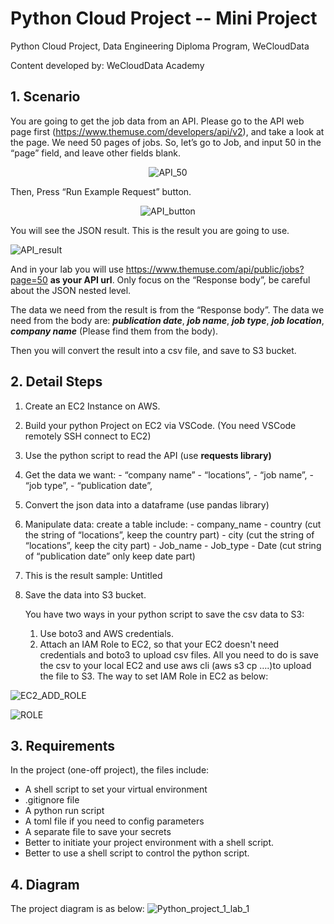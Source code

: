 # Python Cloud Project -- Mini Project

Python Cloud Project, Data Engineering Diploma Program, WeCloudData

Content developed by: WeCloudData Academy


## 1. Scenario

You are going to get the job data from an API. Please go to the API web page first (https://www.themuse.com/developers/api/v2), and take a look at the page. We need 50 pages of jobs. So, let’s go to Job, and input 50 in the “page” field, and leave other fields blank.

<p align="center">
  <img src="https://user-images.githubusercontent.com/108837052/192638584-d491199d-587c-4a90-aecb-1d3b0255ad97.jpg" alt="API_50"/>
</p>



Then, Press “Run Example Request” button.

<p align="center">
  <img src="https://user-images.githubusercontent.com/108837052/192638500-149ea416-d5aa-41ff-9942-a05c09af7556.jpg" alt="API_button"/>
</p>


You will see the JSON result. This is the result you are going to use.


![API_result](https://user-images.githubusercontent.com/108837052/192638756-9bf889ee-0aba-40da-896c-988bc7fe5398.jpg)


And in your lab you will use https://www.themuse.com/api/public/jobs?page=50 **as your API url**. Only focus on the “Response body”, be careful about the JSON nested level.


The data we need from the result is from the “Response body”. The data we need from the body are: ***publication date***, ***job name***, ***job type***, ***job location***, ***company name*** (Please find them from the body).


Then you will convert the result into a csv file, and save to S3 bucket.

## 2. Detail Steps

1. Create an EC2 Instance on AWS.
2. Build your python Project on EC2 via VSCode. (You need VSCode remotely SSH connect to EC2)
3. Use the python script to read the API (use **requests library)**

4. Get the data we want:
        - “company name”
        - “locations”,
        - “job name”,
        - “job type”,
        - “publication date”, 

5. Convert the json data into a dataframe (use pandas library)

6. Manipulate data: create a table include:
        - company_name
        - country (cut the string of “locations”, keep the country part)
        - city (cut the string of “locations”, keep the city part)
        - Job_name
        - Job_type
        - Date (cut string of “publication date” only keep date part) 

7. This is the result sample:
    Untitled

8. Save the data into S3 bucket.
    
    You have two ways in your python script to save the csv data to S3:
    1. Use boto3 and AWS credentials.
    2. Attach an IAM Role to EC2, so that your EC2 doesn't need credentials and boto3 to upload csv files. All you need to do is save the csv to your local EC2 and use aws cli (aws s3 cp ….)to upload the file to S3. The way to set IAM Role in EC2 as below:

![EC2_ADD_ROLE](https://user-images.githubusercontent.com/108837052/192640061-d090482b-d5bf-4328-aaf4-567a0ef65f45.jpg)

![ROLE](https://user-images.githubusercontent.com/108837052/192640170-d092a16d-269c-4c9b-8831-463ffaac3cff.jpg)



## 3. Requirements

In the project (one-off project), the files include:

- A shell script to set your virtual environment
- .gitignore file
- A python run script
- A toml file if you need to config parameters
- A separate file to save your secrets
- Better to initiate your project environment with a shell script.
- Better to use a shell script to control the python script. 


## 4. Diagram

The project diagram is as below:
![Python_project_1_lab_1](https://user-images.githubusercontent.com/108837052/192905682-28b6f3b9-0dee-4782-8902-a0a1e4efcf4c.png)

